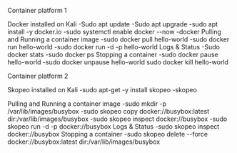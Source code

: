 Container platform 1

Docker installed on Kali
    -Sudo apt update
    -Sudo apt upgrade
    -sudo apt install -y docker.io
    -sudo systemctl enable docker --now
    -docker
Pulling and Running a container image
    -sudo docker pull hello-world
    -sudo docker run hello-world
    -sudo docker run -d -p hello-world
Logs & Status
    -Sudo docker stats
    -sudo docker ps
Stopping a container
    -sudo docker pause hello-world
    -sudo docker unpause hello-world
    sudo docker kill hello-world

Container platform 2

Skopeo installed on Kali
    -sudo apt-get -y install skopeo
    -skopeo

Pulling and Running a container image
    -sudo mkdir -p /var/lib/images/busybox
    -sudo skopeo copy docker://busybox:latest dir:/var/lib/images/busybox
    -sudo skopeo inspect docker://busybox
    -sudo skopeo run -d -p docker://busybox
Logs & Status
   -sudo skopeo inspect docker://busybox
Stopping a container
    -sudo skopeo delete --force docker://busybox:latest dir:/var/lib/images/busybox